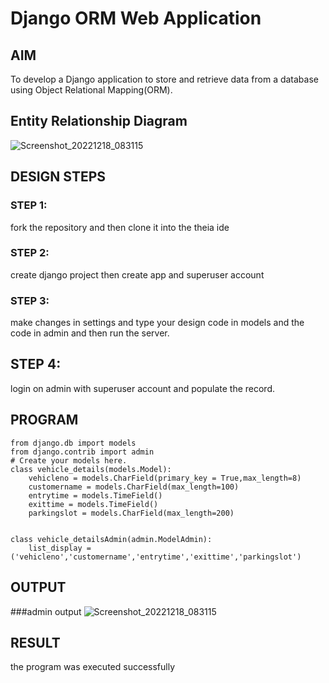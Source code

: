 # Django ORM Web Application

## AIM
To develop a Django application to store and retrieve data from a database using Object Relational Mapping(ORM).

## Entity Relationship Diagram

![Screenshot_20221218_083115](https://user-images.githubusercontent.com/118596964/208306101-be838fb4-ab0a-4554-8cb6-cdc4495a2cfb.png)

## DESIGN STEPS
### STEP 1: 
fork the repository and then clone it into the theia ide

### STEP 2:
create django project then create app and superuser account

### STEP 3:
make changes in settings and type your design code in models and the code in admin and then run the server.
## STEP 4:
login on admin with superuser account and populate the record.


## PROGRAM
```
from django.db import models
from django.contrib import admin
# Create your models here.
class vehicle_details(models.Model):
    vehicleno = models.CharField(primary_key = True,max_length=8)
    customername = models.CharField(max_length=100)
    entrytime = models.TimeField()
    exittime = models.TimeField()
    parkingslot = models.CharField(max_length=200)


class vehicle_detailsAdmin(admin.ModelAdmin):
    list_display = ('vehicleno','customername','entrytime','exittime','parkingslot')
```
## OUTPUT
###admin output
![Screenshot_20221218_083115](https://user-images.githubusercontent.com/118596964/208305955-0cf24c40-32a1-45e3-8524-9db0ced1a886.png)


## RESULT
the program was executed successfully
